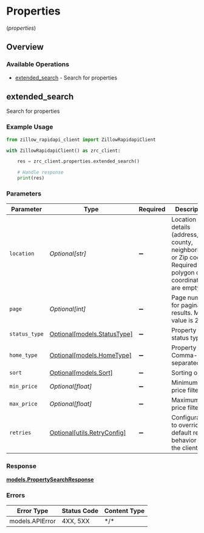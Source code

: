 # Properties
(*properties*)

## Overview

### Available Operations

* [extended_search](#extended_search) - Search for properties

## extended_search

Search for properties

### Example Usage

```python
from zillow_rapidapi_client import ZillowRapidapiClient

with ZillowRapidapiClient() as zrc_client:

    res = zrc_client.properties.extended_search()

    # Handle response
    print(res)

```

### Parameters

| Parameter                                                                                                    | Type                                                                                                         | Required                                                                                                     | Description                                                                                                  |
| ------------------------------------------------------------------------------------------------------------ | ------------------------------------------------------------------------------------------------------------ | ------------------------------------------------------------------------------------------------------------ | ------------------------------------------------------------------------------------------------------------ |
| `location`                                                                                                   | *Optional[str]*                                                                                              | :heavy_minus_sign:                                                                                           | Location details (address, county, neighborhood, or Zip code). Required if polygon or coordinates are empty. |
| `page`                                                                                                       | *Optional[int]*                                                                                              | :heavy_minus_sign:                                                                                           | Page number for paginated results. Max value is 20.                                                          |
| `status_type`                                                                                                | [Optional[models.StatusType]](../../models/statustype.md)                                                    | :heavy_minus_sign:                                                                                           | Property status type.                                                                                        |
| `home_type`                                                                                                  | [Optional[models.HomeType]](../../models/hometype.md)                                                        | :heavy_minus_sign:                                                                                           | Property type. Comma-separated list.                                                                         |
| `sort`                                                                                                       | [Optional[models.Sort]](../../models/sort.md)                                                                | :heavy_minus_sign:                                                                                           | Sorting order.                                                                                               |
| `min_price`                                                                                                  | *Optional[float]*                                                                                            | :heavy_minus_sign:                                                                                           | Minimum price filter.                                                                                        |
| `max_price`                                                                                                  | *Optional[float]*                                                                                            | :heavy_minus_sign:                                                                                           | Maximum price filter.                                                                                        |
| `retries`                                                                                                    | [Optional[utils.RetryConfig]](../../models/utils/retryconfig.md)                                             | :heavy_minus_sign:                                                                                           | Configuration to override the default retry behavior of the client.                                          |

### Response

**[models.PropertySearchResponse](../../models/propertysearchresponse.md)**

### Errors

| Error Type      | Status Code     | Content Type    |
| --------------- | --------------- | --------------- |
| models.APIError | 4XX, 5XX        | \*/\*           |